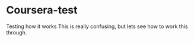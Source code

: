 # Coursera-test
Testing how it works 
This is really confusing, but lets see how to work this through. 
